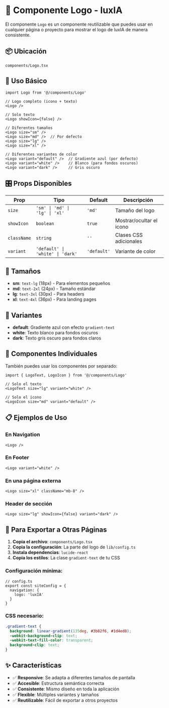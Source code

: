 # 🎨 Componente Logo - luxIA

El componente `Logo` es un componente reutilizable que puedes usar en cualquier página o proyecto para mostrar el logo de luxIA de manera consistente.

## 📦 Ubicación
```
components/Logo.tsx
```

## 🚀 Uso Básico

```tsx
import Logo from '@/components/Logo'

// Logo completo (icono + texto)
<Logo />

// Solo texto
<Logo showIcon={false} />

// Diferentes tamaños
<Logo size="sm" />
<Logo size="md" />  // Por defecto
<Logo size="lg" />
<Logo size="xl" />

// Diferentes variantes de color
<Logo variant="default" />  // Gradiente azul (por defecto)
<Logo variant="white" />    // Blanco (para fondos oscuros)
<Logo variant="dark" />     // Gris oscuro
```

## 🎛️ Props Disponibles

| Prop | Tipo | Default | Descripción |
|------|------|---------|-------------|
| `size` | `'sm' \| 'md' \| 'lg' \| 'xl'` | `'md'` | Tamaño del logo |
| `showIcon` | `boolean` | `true` | Mostrar/ocultar el icono |
| `className` | `string` | `''` | Clases CSS adicionales |
| `variant` | `'default' \| 'white' \| 'dark'` | `'default'` | Variante de color |

## 📐 Tamaños

- **sm**: `text-lg` (18px) - Para elementos pequeños
- **md**: `text-2xl` (24px) - Tamaño estándar
- **lg**: `text-3xl` (30px) - Para headers
- **xl**: `text-4xl` (36px) - Para landing pages

## 🎨 Variantes

- **default**: Gradiente azul con efecto `gradient-text`
- **white**: Texto blanco para fondos oscuros
- **dark**: Texto gris oscuro para fondos claros

## 🔧 Componentes Individuales

También puedes usar los componentes por separado:

```tsx
import { LogoText, LogoIcon } from '@/components/Logo'

// Solo el texto
<LogoText size="lg" variant="white" />

// Solo el icono
<LogoIcon size="md" variant="default" />
```

## 📋 Ejemplos de Uso

### En Navigation
```tsx
<Logo />
```

### En Footer
```tsx
<Logo variant="white" />
```

### En una página externa
```tsx
<Logo size="xl" className="mb-8" />
```

### Header de sección
```tsx
<Logo size="lg" showIcon={false} variant="dark" />
```

## 🔄 Para Exportar a Otras Páginas

1. **Copia el archivo**: `components/Logo.tsx`
2. **Copia la configuración**: La parte del logo de `lib/config.ts`
3. **Instala dependencias**: `lucide-react`
4. **Copia los estilos**: La clase `gradient-text` de tu CSS

### Configuración mínima:
```tsx
// config.ts
export const siteConfig = {
  navigation: {
    logo: 'luxIA'
  }
}
```

### CSS necesario:
```css
.gradient-text {
  background: linear-gradient(135deg, #3b82f6, #1d4ed8);
  -webkit-background-clip: text;
  -webkit-text-fill-color: transparent;
  background-clip: text;
}
```

## ✨ Características

- ✅ **Responsive**: Se adapta a diferentes tamaños de pantalla
- ✅ **Accesible**: Estructura semántica correcta
- ✅ **Consistente**: Mismo diseño en toda la aplicación
- ✅ **Flexible**: Múltiples variantes y tamaños
- ✅ **Reutilizable**: Fácil de exportar a otros proyectos 